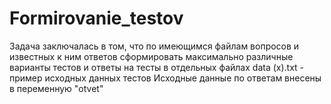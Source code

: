 # Formirovanie_testov

Задача заключалась в том, что по имеющимся файлам вопросов и известных к ним ответов сформировать максимально различные варианты тестов и ответы на тесты в отдельных файлах
data (x).txt - пример исходных данных тестов
Исходные данные по ответам внесены в переменную "otvet"
